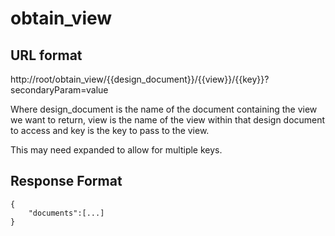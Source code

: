 # obtain_view

## URL format

http://root/obtain_view/{{design_document}}/{{view}}/{{key}}?secondaryParam=value

Where design_document is the name of the document containing the view we want to return,
view is the name of the view within that design document to access and key is the key to pass to the view.

This may need expanded to allow for multiple keys.

## Response Format

    {
        "documents":[...]
    }